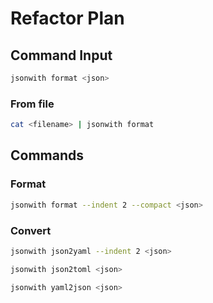 # Refactor Plan
## Command Input
```bash
jsonwith format <json>
```
### From file
```bash
cat <filename> | jsonwith format
```

## Commands
### Format
```bash
jsonwith format --indent 2 --compact <json>
```

### Convert
```bash
jsonwith json2yaml --indent 2 <json>
```
```bash
jsonwith json2toml <json>
```
```bash
jsonwith yaml2json <json>
```
